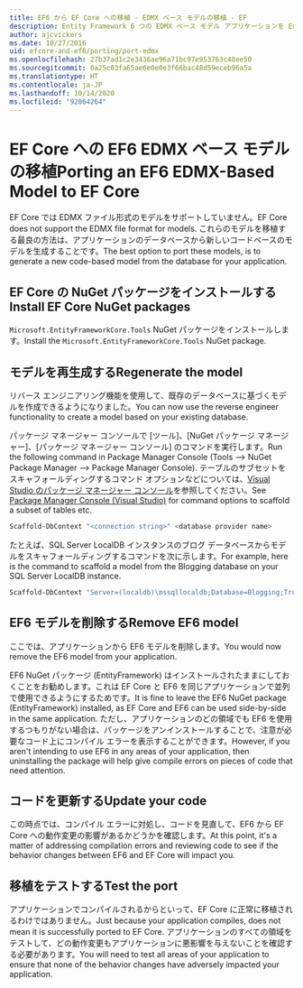 ```yaml
---
title: EF6 から EF Core への移植 - EDMX ベース モデルの移植 - EF
description: Entity Framework 6 つの EDMX ベース モデル アプリケーションを Entity Framework Core に移植する方法に関する固有の情報
author: ajcvickers
ms.date: 10/27/2016
uid: efcore-and-ef6/porting/port-edmx
ms.openlocfilehash: 27b37ad1c2e3436ae96a71bc97e953763c48ee50
ms.sourcegitcommit: 0a25c03fa65ae6e0e0e3f66bac48d59eceb96a5a
ms.translationtype: HT
ms.contentlocale: ja-JP
ms.lasthandoff: 10/14/2020
ms.locfileid: "92064264"
---
```

# <a name="porting-an-ef6-edmx-based-model-to-ef-core"></a><span data-ttu-id="ce797-103">EF Core への EF6 EDMX ベース モデルの移植</span><span class="sxs-lookup"><span data-stu-id="ce797-103">Porting an EF6 EDMX-Based Model to EF Core</span></span>

<span data-ttu-id="ce797-104">EF Core では EDMX ファイル形式のモデルをサポートしていません。</span><span class="sxs-lookup"><span data-stu-id="ce797-104">EF Core does not support the EDMX file format for models.</span></span> <span data-ttu-id="ce797-105">これらのモデルを移植する最良の方法は、アプリケーションのデータベースから新しいコードベースのモデルを生成することです。</span><span class="sxs-lookup"><span data-stu-id="ce797-105">The best option to port these models, is to generate a new code-based model from the database for your application.</span></span>

## <a name="install-ef-core-nuget-packages"></a><span data-ttu-id="ce797-106">EF Core の NuGet パッケージをインストールする</span><span class="sxs-lookup"><span data-stu-id="ce797-106">Install EF Core NuGet packages</span></span>

<span data-ttu-id="ce797-107">`Microsoft.EntityFrameworkCore.Tools` NuGet パッケージをインストールします。</span><span class="sxs-lookup"><span data-stu-id="ce797-107">Install the `Microsoft.EntityFrameworkCore.Tools` NuGet package.</span></span>

## <a name="regenerate-the-model"></a><span data-ttu-id="ce797-108">モデルを再生成する</span><span class="sxs-lookup"><span data-stu-id="ce797-108">Regenerate the model</span></span>

<span data-ttu-id="ce797-109">リバース エンジニアリング機能を使用して、既存のデータベースに基づくモデルを作成できるようになりました。</span><span class="sxs-lookup"><span data-stu-id="ce797-109">You can now use the reverse engineer functionality to create a model based on your existing database.</span></span>

<span data-ttu-id="ce797-110">パッケージ マネージャー コンソールで [ツール]、[NuGet パッケージ マネージャー]、[パッケージ マネージャー コンソール] のコマンドを実行します。</span><span class="sxs-lookup"><span data-stu-id="ce797-110">Run the following command in Package Manager Console (Tools –> NuGet Package Manager –> Package Manager Console).</span></span> <span data-ttu-id="ce797-111">テーブルのサブセットをスキャフォールディングするコマンド オプションなどについては、[Visual Studio のパッケージ マネージャー コンソール](xref:core/miscellaneous/cli/powershell)を参照してください。</span><span class="sxs-lookup"><span data-stu-id="ce797-111">See [Package Manager Console (Visual Studio)](xref:core/miscellaneous/cli/powershell) for command options to scaffold a subset of tables etc.</span></span>

```powershell
Scaffold-DbContext "<connection string>" <database provider name>
```

<span data-ttu-id="ce797-112">たとえば、SQL Server LocalDB インスタンスのブログ データベースからモデルをスキャフォールディングするコマンドを次に示します。</span><span class="sxs-lookup"><span data-stu-id="ce797-112">For example, here is the command to scaffold a model from the Blogging database on your SQL Server LocalDB instance.</span></span>

```powershell
Scaffold-DbContext "Server=(localdb)\mssqllocaldb;Database=Blogging;Trusted_Connection=True;" Microsoft.EntityFrameworkCore.SqlServer
```

## <a name="remove-ef6-model"></a><span data-ttu-id="ce797-113">EF6 モデルを削除する</span><span class="sxs-lookup"><span data-stu-id="ce797-113">Remove EF6 model</span></span>

<span data-ttu-id="ce797-114">ここでは、アプリケーションから EF6 モデルを削除します。</span><span class="sxs-lookup"><span data-stu-id="ce797-114">You would now remove the EF6 model from your application.</span></span>

<span data-ttu-id="ce797-115">EF6 NuGet パッケージ (EntityFramework) はインストールされたままにしておくことをお勧めします。これは EF Core と EF6 を同じアプリケーションで並列で使用できるようにするためです。</span><span class="sxs-lookup"><span data-stu-id="ce797-115">It is fine to leave the EF6 NuGet package (EntityFramework) installed, as EF Core and EF6 can be used side-by-side in the same application.</span></span> <span data-ttu-id="ce797-116">ただし、アプリケーションのどの領域でも EF6 を使用するつもりがない場合は、パッケージをアンインストールすることで、注意が必要なコード上にコンパイル エラーを表示することができます。</span><span class="sxs-lookup"><span data-stu-id="ce797-116">However, if you aren't intending to use EF6 in any areas of your application, then uninstalling the package will help give compile errors on pieces of code that need attention.</span></span>

## <a name="update-your-code"></a><span data-ttu-id="ce797-117">コードを更新する</span><span class="sxs-lookup"><span data-stu-id="ce797-117">Update your code</span></span>

<span data-ttu-id="ce797-118">この時点では、コンパイル エラーに対処し、コードを見直して、EF6 から EF Core への動作変更の影響があるかどうかを確認します。</span><span class="sxs-lookup"><span data-stu-id="ce797-118">At this point, it's a matter of addressing compilation errors and reviewing code to see if the behavior changes between EF6 and EF Core will impact you.</span></span>

## <a name="test-the-port"></a><span data-ttu-id="ce797-119">移植をテストする</span><span class="sxs-lookup"><span data-stu-id="ce797-119">Test the port</span></span>

<span data-ttu-id="ce797-120">アプリケーションでコンパイルされるからといって、EF Core に正常に移植されるわけではありません。</span><span class="sxs-lookup"><span data-stu-id="ce797-120">Just because your application compiles, does not mean it is successfully ported to EF Core.</span></span> <span data-ttu-id="ce797-121">アプリケーションのすべての領域をテストして、どの動作変更もアプリケーションに悪影響を与えないことを確認する必要があります。</span><span class="sxs-lookup"><span data-stu-id="ce797-121">You will need to test all areas of your application to ensure that none of the behavior changes have adversely impacted your application.</span></span>
